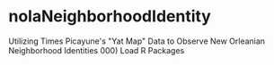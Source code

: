 # nolaNeighborhoodIdentity
Utilizing Times Picayune's "Yat Map" Data to Observe New Orleanian Neighborhood Identities
000) Load R Packages
